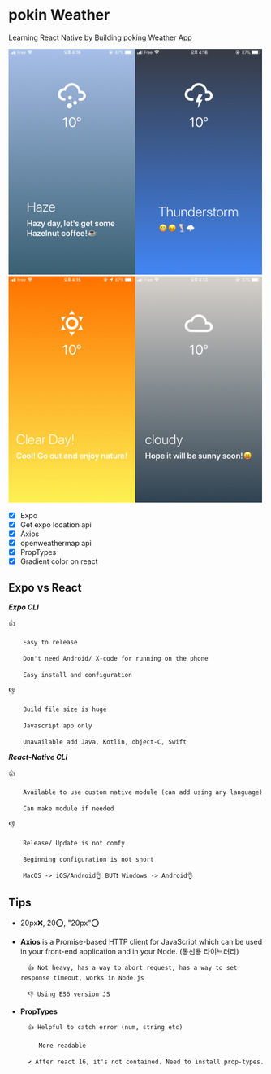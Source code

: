# pokin Weather

Learning React Native by Building poking Weather App

<img src="https://github.com/HUIWON-RHO/pokin-weather/blob/master/images/weather1.jpg" width ="250"><img src="https://github.com/HUIWON-RHO/pokin-weather/blob/master/images/weather2.jpg" width ="250">
<img src="https://github.com/HUIWON-RHO/pokin-weather/blob/master/images/weather3.jpg" width ="250"><img src="https://github.com/HUIWON-RHO/pokin-weather/blob/master/images/weather4.jpg" width ="250">

- [x] Expo
- [x] Get expo location api
- [x] Axios
- [x] openweathermap api
- [x] PropTypes
- [x] Gradient color on react

## Expo vs React

**_Expo CLI_**

👍

        Easy to release

        Don't need Android/ X-code for running on the phone

        Easy install and configuration

👎

        Build file size is huge

        Javascript app only

        Unavailable add Java, Kotlin, object-C, Swift

**_React-Native CLI_**

👍

        Available to use custom native module (can add using any language)

        Can make module if needed

👎

        Release/ Update is not comfy

        Beginning configuration is not short

        MacOS -> iOS/Android👌 BUT❗ Windows -> Android👌

## Tips

- 20px❌, 20⭕, "20px"⭕

- **Axios** is a Promise-based HTTP client for JavaScript which can be used in your front-end application and in your Node. (통신용 라이브러리)

        👍 Not heavy, has a way to abort request, has a way to set response timeout, works in Node.js

        👎 Using ES6 version JS

- **PropTypes**

        👍 Helpful to catch error (num, string etc)

           More readable

        ✔ After react 16, it's not contained. Need to install prop-types.
